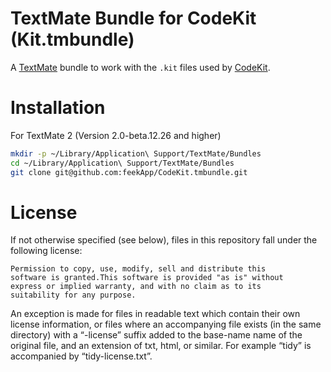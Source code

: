 # TextMate  Bundle for CodeKit (Kit.tmbundle)

A [TextMate](https://macromates.com/download) bundle to work with the `.kit` files used by [CodeKit](https://codekitapp.com).

# Installation

For TextMate 2 (Version 2.0-beta.12.26 and higher)

```bash
mkdir -p ~/Library/Application\ Support/TextMate/Bundles
cd ~/Library/Application\ Support/TextMate/Bundles
git clone git@github.com:feekApp/CodeKit.tmbundle.git
```

# License #

If not otherwise specified (see below), files in this repository fall under the following license:

```
Permission to copy, use, modify, sell and distribute this
software is granted.This software is provided "as is" without
express or implied warranty, and with no claim as to its
suitability for any purpose.
```

An exception is made for files in readable text which contain their own license information, or files where an accompanying file exists (in the same directory) with a “-license” suffix added to the base-name name of the original file, and an extension of txt, html, or similar. For example “tidy” is accompanied by “tidy-license.txt”.